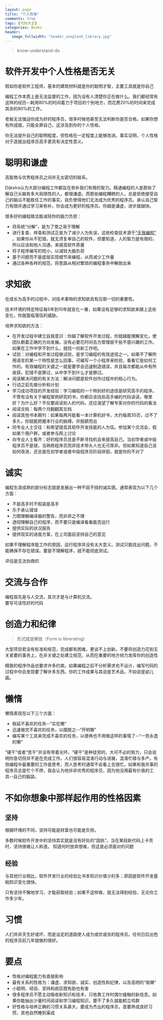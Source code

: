 ```yaml
---
layout: page
title: "个人性格"
comments: true
tags: [代码大全]
categories: Books
header:
   image_fullwidth: "header_unsplash_library.jpg"
---
```

> know-understand-do

# 软件开发中个人性格是否无关

假如你是软件工程师，基本的建筑材料就是你的聪明才智，主要工具就是你自己

编程工作本质上是无法监督的工作，因为没有人清楚你正在做什么。我们都经常有这样的经历--耗用80%的时间着力于项目的个别地方，而花费20%的时间来完成其余的80%的工作。

老板无法强迫你成为好的程序员，很多时候他甚至无法判断你是否合格。如果你想有所成就，只能全屏自己，这涉及到你的个人性格。

你无法提升自己的聪明程度，但性格在一定程度上能够改进。事实证明，个人性格对于造就出程序员高手更具有决定性意义。

# 聪明和谦虚

高智商与优秀程序员之间并无太密切的联系。

Dijkstra认为大部分编程工作都旨在弥补我们有限的智力。精通编程的人是那些了解自己头脑有多大局限性的人，都很谦虚。而那些编程糟糕的人，总是拒绝接受自己的脑瓜不能胜任工作的事实，自负使得他们无法成为优秀的程序员。承认自己智力有限并通过学习来弥补，你会成为更好的程序员。你越是谦虚，进步就越快。

很多好的编程做法能减轻你的脑力负担：

* 将系统“分解”，是为了使之易于理解
* 进行复查、祥查和测试正是为了减少人为失误，这些检查技术源于[“无我编程”](https://en.wikipedia.org/wiki/Egoless_programming) 。如果你从不犯错，就无须复审自己的软件，但要知道，人的智力是有限的，所以应该和他人沟通，来提高软件质量
* 将子程序编写的短小，以减轻大脑负荷
* 基于问题而不是底层实现细节来编程，从而减少工作量
* 通过各种各样的规范，将思路从相对繁琐的编程事务中解放出来

# 求知欲

在成长为高手的过程中，对技术事物的求知欲具有压倒一切的重要性。

技术环境的特定特征每5年到10年就变化一番，如果没有足够的求知欲来跟上这些变化，你就面临落伍的威胁。

培养求知欲的方法：

* 在开发过程中建立自我意识：你越了解软件开发过程，你就越能理解变化，使团队朝着正确的方向发展。没有必要花时间去为管理层干些不感兴趣的工作。如果在工作中学不到什么，就找一份新工作吧。
* 试验：对编程和开发过程做试验，是学习编程的有效途径之一。如果不了解所用语言的某一个特性是怎么回事，可编写一个小程序来检验，看看它是如何工作的。有效编程的关键之一就是要学会迅速制造错误，并且每次都能从中有所收获。犯错不是罪过，从中学不到什么才是罪过。
* 阅读解决问题的有关方法：解决问题是软件创作过程中的核心行为。
* 行动之前先做分析和计划
* 学习成功项目的开发经验：学习编程的一个特别好的途径是研究高手的程序。不管有没有关于编程案例研究的书，你都应该找些高手编的代码读读。哪里好？为什么好？不仅要阅读别人的代码，还应渴望了解专家对你的代码的看法
* 阅读文档：每两个月翻翻其文档
* 阅读其他书本期刊：如果每两月能看一本计算机好书，大约每周35页，过不了多久，你就能把握本行业的脉搏，并脱颖而出
* 同专业人士交往：和希望提高其软件开发技能的人为伍。参加某个交流会，假如某个用户群，或者参与网上讨论
* 向专业人士看齐：好的程序员总是不断寻找机会来提高自己。当初学者或中级程序员不是错，当熟练程序员而非技术带头人也无可厚非。但如果知道自己该如何改进，还总是在初学者或者中级程序员阶段徘徊，就是你的不对了

# 诚实

编程生涯成熟的部分标志就是发展出一种不屈不挠的诚实感。通常表现为以下几个方面：

* 不是高手时不假装是高手
* 乐于承认错误
* 力图理解编译器的警告，而非弃之不理
* 透彻理解自己的程序，而不要只是编译看看能否运行
* 提供实际的状况报告
* 提供现实的进度方案，在上司面前坚持自己的意见

如果不理解程序能工作的原因，运行程序并没有太大意义。测试只能找出问题，不能确保不存在错误。要是不理解程序，就不能彻底测试。

评估是无法协商的

# 交流与合作

编程首先是与人交流，其次才是与计算机交流。   
要写可读性好的代码

# 创造力和纪律

> 形式就是解放（Form is librerating)

大型项目若没有标准和规范，完成都有困难，更谈不上创新。不要将创造力花到无关紧要的事务上，在非关键之处建立规范，从而在重要的地方倾力发挥你的创造性

精致的程序作品也要求许多约束。如果编程之前不分析需求也不设计，编写代码的过程中你会发现要了解许多东西。你的工作成果与其说是艺术品，不如说是幼儿画。

# 懒惰

懒惰表现在以下三个方面：

* 拖延不喜欢的任务--“实在懒”    
* 迅速做完不喜欢的任务，以摆脱之--“开明懒”
* 编写某个工具来完成不喜欢的任务，以便再也不用做这样的事情了--“一劳永逸的懒”

“硬干”或者“苦干”并没有带着光环。“硬干”是种徒劳的、大可不必的努力，只会说明你急切但并不是在完成工作。人们很容易混淆行动与进展，混淆忙碌与多产。有效编程中最重要的工作是思考，而人思考时通常不会看上去很忙。如果和我共事的程序员总是忙个不停，我会认为他并非优秀的程序员，因为他没用最有价值的工具--自己的脑袋。

# 不如你想象中那样起作用的性格因素

## 坚持

根据环境的不同，坚持可能是财富也可能是负担。

多数时候软件开发中的坚持其实就是没有好处的“固执”。当在某段新代码上卡壳时，坚持很难让人称道。
知道何时放弃很难，但这是必须面对的问题

## 经验

与其他行业相比，软件开发行业的经验比书本知识价值少的多；原因是软件开发基础知识变化很快。

只有坚持不懈地学习，才能获取经验；如果不这样做，就无法得到经验，无论你工作多少年。

# 习惯

人们并非天生好或坏，而是设定的道路使人成为或优或劣的程序员。任何日后出色的程序员前几年就做的很好。

# 要点

* 性格对编程能力有直接影响
* 最有关系的性格为：谦虚、求知欲、诚实、创造性和纪律，以及高明的“偷懒”
* 小聪明、经验、坚持和疯狂既有助也有害
* 很多程序员不愿主动吸收新知识和技术，只依靠工作时偶尔接触的新信息。如果你能抽出少量时间阅读和学习编程知识，要不了多久就能鹤立鸡群
* 好性格与培养正确的习惯关系甚大，要成为杰出的程序员，首要养成良好习惯，其他自然睡到渠成

